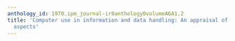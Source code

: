 ```yaml
---
anthology_id: 1970.ipm_journal-ir0anthology0volumeA6A1.2
title: 'Computer use in information and data handling: An appraisal of its economic
  aspects'
---
```

